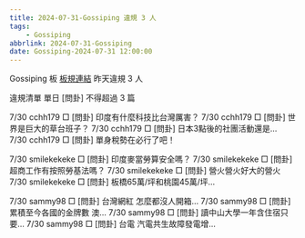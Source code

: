 ```yaml
---
title: 2024-07-31-Gossiping 違規 3 人
tags:
    - Gossiping
abbrlink: 2024-07-31-Gossiping
date: Gossiping-2024-07-31 12:00:00
---
```

Gossiping 板 [板規連結](https://www.ptt.cc/bbs/Gossiping/M.1637425085.A.07D.html)
昨天違規 3 人
<!-- more -->

違規清單
單日 [問卦] 不得超過 3 篇

7/30 cchh179 □ [問卦] 印度有什麼科技比台灣厲害？
7/30 cchh179 □ [問卦] 世界是巨大的草台班子？
7/30 cchh179 □ [問卦] 日本3點後的社團活動還是…
7/30 cchh179 □ [問卦] 單身稅勢在必行了吧！

7/30 smilekekeke □ [問卦] 印度麥當勞算安全嗎？
7/30 smilekekeke □ [問卦] 超商工作有按照勞基法嗎？
7/30 smilekekeke □ [問卦] 營火營火好大的營火
7/30 smilekekeke □ [問卦] 板橋65萬/坪和桃園45萬/坪…

7/30 sammy98 □ [問卦] 台灣網紅 怎麼都沒人開箱…
7/30 sammy98 □ [問卦] 累積至今各國的金牌數 澳…
7/30 sammy98 □ [問卦] 讀中山大學一年含住宿只要…
7/30 sammy98 □ [問卦] 台電 汽電共生故障發電增…